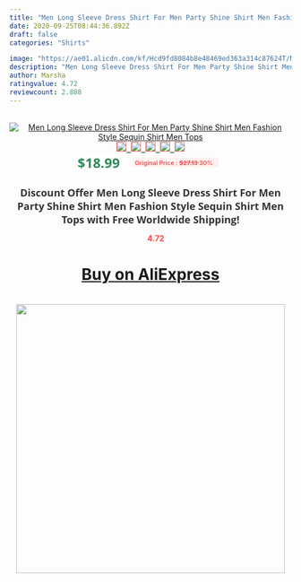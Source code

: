 ```yaml
---
title: "Men Long Sleeve Dress Shirt For Men Party Shine Shirt Men Fashion Style Sequin Shirt Men Tops"
date: 2020-09-25T08:44:36.892Z
draft: false
categories: "Shirts"

image: "https://ae01.alicdn.com/kf/Hcd9fd8084b8e48469ed363a314c87624T/Men-Long-Sleeve-Dress-Shirt-For-Men-Party-Shine-Shirt-Men-Fashion-Style-Sequin-Shirt-Men.jpg"
description: "Men Long Sleeve Dress Shirt For Men Party Shine Shirt Men Fashion Style Sequin Shirt Men Tops"
author: Marsha
ratingvalue: 4.72
reviewcount: 2.888
---
```

<br>
<div style="text-align: center;">
<a href="https://s.click.aliexpress.com/e/_A7fqxL" target="_blank" rel="nofollow noopener noreferrer"><img alt="Men Long Sleeve Dress Shirt For Men Party Shine Shirt Men Fashion Style Sequin Shirt Men Tops" class="magnifier-image" src="https://ae01.alicdn.com/kf/Hcd9fd8084b8e48469ed363a314c87624T/Men-Long-Sleeve-Dress-Shirt-For-Men-Party-Shine-Shirt-Men-Fashion-Style-Sequin-Shirt-Men.jpg_640x640.jpg">
<br>
<img style="border:1px solid salmon" src="https://ae01.alicdn.com/kf/Hcd9fd8084b8e48469ed363a314c87624T/Men-Long-Sleeve-Dress-Shirt-For-Men-Party-Shine-Shirt-Men-Fashion-Style-Sequin-Shirt-Men.jpg_120x120.jpg">&nbsp;&nbsp;<img style="border:1px solid salmon" src="https://ae01.alicdn.com/kf/He8572a57988e475a8a140fde41c4d8c9M/Men-Long-Sleeve-Dress-Shirt-For-Men-Party-Shine-Shirt-Men-Fashion-Style-Sequin-Shirt-Men.jpg_120x120.jpg">&nbsp;&nbsp;<img style="border:1px solid salmon" src="https://ae01.alicdn.com/kf/H4a575cef2ce24f69a75fdffb5da5fb989/Men-Long-Sleeve-Dress-Shirt-For-Men-Party-Shine-Shirt-Men-Fashion-Style-Sequin-Shirt-Men.jpg_120x120.jpg">&nbsp;&nbsp;<img style="border:1px solid salmon" src="https://ae01.alicdn.com/kf/Hfb2f2efa0e3640f49a8b0447c931dd1bo/Men-Long-Sleeve-Dress-Shirt-For-Men-Party-Shine-Shirt-Men-Fashion-Style-Sequin-Shirt-Men.jpg_120x120.jpg">&nbsp;&nbsp;<img style="border:1px solid salmon" src="https://ae01.alicdn.com/kf/H4693c57c5b3347b1bd7cae38111e5f3cF/Men-Long-Sleeve-Dress-Shirt-For-Men-Party-Shine-Shirt-Men-Fashion-Style-Sequin-Shirt-Men.jpg_120x120.jpg"></a></div><br0>
<div style="text-align: center;"><span style="background-color: white; border: 0px; box-sizing: border-box; color: seagreen; display: inline-block; font-family: &quot;open sans&quot; , &quot;arial&quot; , &quot;helvetica&quot; , sans-serif , &quot;heiti&quot;; font-size: 24px; font-stretch: inherit; font-weight: 700; line-height: inherit; margin: 0px 10px 0px 0px; padding: 0px; vertical-align: middle;">$18.99 </span>
<span style="background: rgb(255 , 241 , 241); border-radius: 3px; border: 0px; box-sizing: border-box; color: #ff4747; display: inline-block; font-family: inherit; font-size: 12px; font-stretch: inherit; font-style: inherit; font-variant: inherit; font-weight: 600; line-height: inherit; margin: 0px; padding: 2px 5px; transform: scale(0.9); vertical-align: middle;">Original Price : <b style="text-decoration: line-through;">$27.13 </b> 30%&nbsp;&nbsp;</span></div>
<h1 style="color: #333333; display: inline-block; font-family: &quot;open sans&quot; , &quot;arial&quot; , &quot;helvetica&quot; , sans-serif , &quot;heiti&quot;; font-size: 18px; font-stretch: inherit; font-weight: 700; text-align: center;">Discount Offer Men Long Sleeve Dress Shirt For Men Party Shine Shirt Men Fashion Style Sequin Shirt Men Tops with Free Worldwide Shipping!</h1>
<div style="color: #ff4747; text-align: center;">
<img src="https://4.bp.blogspot.com/-M0ZcTcb-5uY/XleCXlxnR4I/AAAAAAAAAEc/OrjgMkXV1oMQFaCRZj5HQwOCBcu3w1FegCPcBGAYYCw/s1600/star.png" style="height: 15px;">&nbsp;<b>4.72</b></div>
<div class="button_cont" align="center"><a class="buynow_a" href="https://s.click.aliexpress.com/e/_A7fqxL" target="_blank" rel="nofollow noopener noreferrer"><H1>Buy on AliExpress</H1></a></div><br>
<div class="separator" style="clear: both; text-align: center;">
<img src="https://lh3.googleusercontent.com/-pTy5HemUv9M/XlePHvY0dAI/AAAAAAAAAE4/0nX5iRUoIWY8eMW9Dpxeirr157OZliDIgCLcBGAsYHQ/s1600/badge.gif" width="480">
</div>
